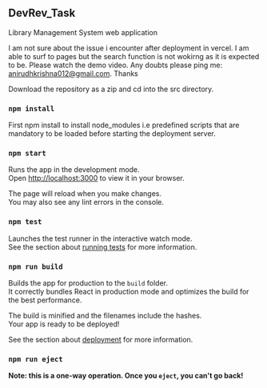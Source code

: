 ## DevRev_Task
Library Management System web application

I am not sure about the issue i encounter after deployment in vercel. I am able to surf to pages but the search function is not wokirng as it is expected to be. Please watch the demo video.
Any doubts please ping me: anirudhkrishna012@gmail.com.  Thanks

Download the repository as a zip and cd into the src directory.

### `npm install`

First npm install to install node_modules i.e predefined scripts that are mandatory to be loaded before starting the deployment server.


### `npm start`

Runs the app in the development mode.\
Open [http://localhost:3000](http://localhost:3000) to view it in your browser.

The page will reload when you make changes.\
You may also see any lint errors in the console.

### `npm test`

Launches the test runner in the interactive watch mode.\
See the section about [running tests](https://facebook.github.io/create-react-app/docs/running-tests) for more information.

### `npm run build`

Builds the app for production to the `build` folder.\
It correctly bundles React in production mode and optimizes the build for the best performance.

The build is minified and the filenames include the hashes.\
Your app is ready to be deployed!

See the section about [deployment](https://facebook.github.io/create-react-app/docs/deployment) for more information.

### `npm run eject`

**Note: this is a one-way operation. Once you `eject`, you can't go back!**

